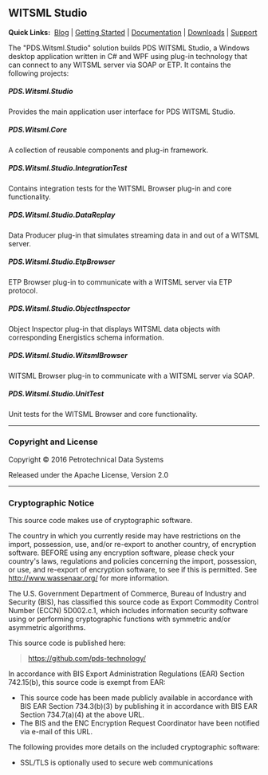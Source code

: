 ## WITSML Studio

**Quick Links:**&nbsp;
[Blog](https://witsml.pds.technology/blog) |
[Getting Started](https://witsml.pds.technology/docs/getting-started) |
[Documentation](https://witsml.pds.technology/docs/documentation) |
[Downloads](https://witsml.pds.technology/docs/downloads) |
[Support](https://witsml.pds.technology/docs/support)

The "PDS.Witsml.Studio" solution builds PDS WITSML Studio, a Windows desktop application written in C# and WPF using plug-in technology that can connect to any WITSML server via SOAP or ETP. It contains the following projects: 

##### PDS.Witsml.Studio
Provides the main application user interface for PDS WITSML Studio.

##### PDS.Witsml.Core
A collection of reusable components and plug-in framework.

##### PDS.Witsml.Studio.IntegrationTest
Contains integration tests for the WITSML Browser plug-in and core functionality.

##### PDS.Witsml.Studio.DataReplay
Data Producer plug-in that simulates streaming data in and out of a WITSML server.

##### PDS.Witsml.Studio.EtpBrowser
ETP Browser plug-in to communicate with a WITSML server via ETP protocol.

##### PDS.Witsml.Studio.ObjectInspector
Object Inspector plug-in that displays WITSML data objects with corresponding Energistics schema information.

##### PDS.Witsml.Studio.WitsmlBrowser
WITSML Browser plug-in to communicate with a WITSML server via SOAP.

##### PDS.Witsml.Studio.UnitTest
Unit tests for the WITSML Browser and core functionality.

---

### Copyright and License
Copyright &copy; 2016 Petrotechnical Data Systems

Released under the Apache License, Version 2.0

---

### Cryptographic Notice

This source code makes use of cryptographic software.

The country in which you currently reside may have restrictions on the import, possession, use, and/or re-export to another country, of encryption software.  BEFORE using any encryption software, please check your country's laws, regulations and policies concerning the import, possession, or use, and re-export of encryption software, to see if this is permitted.  See <http://www.wassenaar.org/> for more information.

The U.S. Government Department of Commerce, Bureau of Industry and Security (BIS), has classified this source code as Export Commodity Control Number (ECCN) 5D002.c.1, which includes information security software using or performing cryptographic functions with symmetric and/or asymmetric algorithms.

This source code is published here:  

> <https://github.com/pds-technology/>

In accordance with BIS Export Administration Regulations (EAR) Section 742.15(b), this source code is exempt from EAR:

- This source code has been made publicly available in accordance with BIS EAR Section 734.3(b)(3) by publishing it in accordance with BIS EAR Section 734.7(a)(4) at the above URL.
- The BIS and the ENC Encryption Request Coordinator have been notified via e-mail of this URL.

The following provides more details on the included cryptographic software:

- SSL/TLS is optionally used to secure web communications
